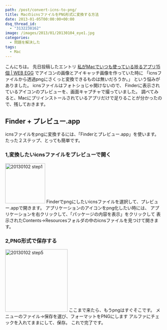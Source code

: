 ```yaml
---
path: /post/convert-icns-to-png/
title: MacのicnsファイルをPNG形式に変換する方法
date: 2013-01-05T00:00:00+00:00
dsq_thread_id:
  - "3132238162"
image: /images/2013/01/20130104_eye1.jpg
categories:
  - 問題を解決した
tags:
  - Mac
---
```

<section id="intro"> 

こんにちは。 先日投稿したエントリ <a href="http://leko.jp/archives/239" target="_blank">私がMacでいつも使っている捗るアプリ15個 | WEB EGG</a> でアイコンの画像とアイキャッチ画像を作っていた時に 「icnsファイルから透過pngにさくっと変換できるものは無いだろうか。」 という悩みがありました。 icnsファイルはフォトショじゃ開けないので、 Finderに表示されているアイコンのプレビューを、画面キャプチャで撮っていました。 調べてみると、Macにプリインストールされているアプリだけで足りることが分かったので、残しておきます。 </section> 



<!--more-->

<section id="step1"> 

## Finder + プレビュー.app

icnsファイルをpngに変換するには、「Finderとプレビュー.app」を使います。 たった２ステップ、とっても簡単です。 

### 1,変換したいicnsファイルをプレビューで開く


<img src="/images/2013/01/20130102_step1.png" alt="20130102 step1" title="20130102_step1.png" height="128" /> Finderでpngにしたいicnsファイルを選択して、プレビュー.appで開きます。 アプリケーションのアイコンをpng化したい時には、 アプリケーションを右クリックして、「パッケージの内容を表示」をクリックして 表示されたContents→Resourcesフォルダの中のicnsファイルを見つけて開きます。 

### 2,PNG形式で保存する


<img src="/images/2013/01/20130102_step5.png" alt="20130102 step5" title="20130102_step5.png" height="200" /> ここまで来たら、もうpngはすぐそこです。 メニューのファイル→保存を選び、フォーマットをPNGにします アルファにチェックを入れてままにして、保存。 これで完了です。 </section> 

<div style="font-size:0px;height:0px;line-height:0px;margin:0;padding:0;clear:both">
</div>